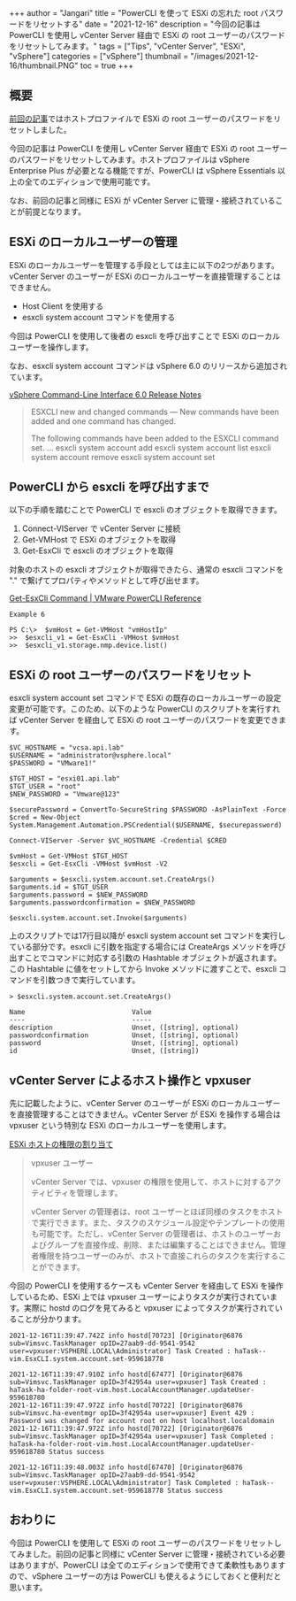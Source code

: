 +++
author = "Jangari"
title = "PowerCLI を使って ESXi の忘れた root パスワードをリセットする"
date = "2021-12-16"
description = "今回の記事は PowerCLI を使用し vCenter Server 経由で ESXi の root ユーザーのパスワードをリセットしてみます。"
tags = ["Tips", "vCenter Server", "ESXi", "vSphere"]
categories = ["vSphere"]
thumbnail = "/images/2021-12-16/thumbnail.PNG"
toc = true
+++

## 概要

[前回の記事](/post/2021-12-14/)ではホストプロファイルで ESXi の root ユーザーのパスワードをリセットしました。

今回の記事は PowerCLI を使用し vCenter Server 経由で ESXi の root ユーザーのパスワードをリセットしてみます。ホストプロファイルは vSphere Enterprise Plus が必要となる機能ですが、PowerCLI は vSphere Essentials 以上の全てのエディションで使用可能です。

なお、前回の記事と同様に ESXi が vCenter Server に管理・接続されていることが前提となります。

## ESXi のローカルユーザーの管理

ESXi のローカルユーザーを管理する手段としては主に以下の2つがあります。vCenter Server のユーザーが ESXi のローカルユーザーを直接管理することはできません。

- Host Client を使用する
- esxcli system account コマンドを使用する

今回は PowerCLI を使用して後者の esxcli を呼び出すことで ESXi のローカルユーザーを操作します。

なお、esxcli system account コマンドは vSphere 6.0 のリリースから追加されています。

[vSphere Command-Line Interface 6.0 Release Notes](https://vdc-download.vmware.com/vmwb-repository/dcr-public/5068a138-314e-45c3-87cf-e4c8c3d72df7/a31b6594-284f-4c9f-81d5-c37e737cc3fa/vsp6_60_vcli_relnotes.html)

> ESXCLI new and changed commands — New commands have been added and one command has changed.
> 
> The following commands have been added to the ESXCLI command set.
> ...
> esxcli system account add
> esxcli system account list
> esxcli system account remove
> esxcli system account set

## PowerCLI から esxcli を呼び出すまで

以下の手順を踏むことで PowerCLI で esxcli のオブジェクトを取得できます。

1. Connect-VIServer で vCenter Server に接続
2. Get-VMHost で ESXi のオブジェクトを取得
3. Get-EsxCli で esxcli のオブジェクトを取得

対象のホストの esxcli オブジェクトが取得できたら、通常の esxcli コマンドを "." で繋げてプロパティやメソッドとして呼び出せます。

[Get-EsxCli Command | VMware PowerCLI Reference](https://developer.vmware.com/docs/powercli/latest/vmware.vimautomation.core/commands/get-esxcli/)

```
Example 6

PS C:\>  $vmHost = Get-VMHost "vmHostIp"
>>  $esxcli_v1 = Get-EsxCli -VMHost $vmHost
>>  $esxcli_v1.storage.nmp.device.list()
```

## ESXi の root ユーザーのパスワードをリセット

esxcli system account set コマンドで ESXi の既存のローカルユーザーの設定変更が可能です。このため、以下のような PowerCLI のスクリプトを実行すれば vCenter Server を経由して ESXi の root ユーザーのパスワードを変更できます。

```
$VC_HOSTNAME = "vcsa.api.lab"
$USERNAME = "administrator@vsphere.local"
$PASSWORD = "VMware1!"

$TGT_HOST = "esxi01.api.lab"
$TGT_USER = "root"
$NEW_PASSWORD = "Vmware@123"

$securePassword = ConvertTo-SecureString $PASSWORD -AsPlainText -Force
$cred = New-Object System.Management.Automation.PSCredential($USERNAME, $securepassword)

Connect-VIServer -Server $VC_HOSTNAME -Credential $CRED

$vmHost = Get-VMHost $TGT_HOST
$esxcli = Get-EsxCli -VMHost $vmHost -V2

$arguments = $esxcli.system.account.set.CreateArgs()
$arguments.id = $TGT_USER
$arguments.password = $NEW_PASSWORD
$arguments.passwordconfirmation = $NEW_PASSWORD

$esxcli.system.account.set.Invoke($arguments)
```

上のスクリプトでは17行目以降が esxcli system account set コマンドを実行している部分です。esxcli に引数を指定する場合には CreateArgs メソッドを呼び出すことでコマンドに対応する引数の Hashtable オブジェクトが返されます。この Hashtable に値をセットしてから Invoke メソッドに渡すことで、esxcli コマンドを引数つきで実行しています。

```
> $esxcli.system.account.set.CreateArgs()

Name                           Value
----                           -----
description                    Unset, ([string], optional)
passwordconfirmation           Unset, ([string], optional)
password                       Unset, ([string], optional)
id                             Unset, ([string])
```

## vCenter Server によるホスト操作と vpxuser

先に記載したように、vCenter Server のユーザーが ESXi のローカルユーザーを直接管理することはできません。vCenter Server が ESXi を操作する場合は
 vpxuser という特別な ESXi のローカルユーザーを使用します。

[ESXi ホストの権限の割り当て](https://docs.vmware.com/jp/VMware-vSphere/7.0/com.vmware.vsphere.security.doc/GUID-2215AADC-D4CD-49DD-AF92-65BED243D851.html)

> vpxuser ユーザー
> 
> vCenter Server では、vpxuser の権限を使用して、ホストに対するアクティビティを管理します。
> 
> vCenter Server の管理者は、root ユーザーとほぼ同様のタスクをホストで実行できます。また、タスクのスケジュール設定やテンプレートの使用も可能です。ただし、vCenter Server の管理者は、ホストのユーザーおよびグループを直接作成、削除、または編集することはできません。管理者権限を持つユーザーのみが、ホストで直接これらのタスクを実行することができます。

今回の PowerCLI を使用するケースも vCenter Server を経由して ESXi を操作しているため、ESXi 上では vpxuser ユーザーによりタスクが実行されています。実際に hostd のログを見てみると vpxuser によってタスクが実行されていることが分かります。

```
2021-12-16T11:39:47.742Z info hostd[70723] [Originator@6876 sub=Vimsvc.TaskManager opID=27aab9-dd-9541-9542 user=vpxuser:VSPHERE.LOCAL\Administrator] Task Created : haTask--vim.EsxCLI.system.account.set-959618778

2021-12-16T11:39:47.910Z info hostd[67477] [Originator@6876 sub=Vimsvc.TaskManager opID=3f42954a user=vpxuser] Task Created : haTask-ha-folder-root-vim.host.LocalAccountManager.updateUser-959618780
2021-12-16T11:39:47.972Z info hostd[70722] [Originator@6876 sub=Vimsvc.ha-eventmgr opID=3f42954a user=vpxuser] Event 429 : Password was changed for account root on host localhost.localdomain
2021-12-16T11:39:47.972Z info hostd[70722] [Originator@6876 sub=Vimsvc.TaskManager opID=3f42954a user=vpxuser] Task Completed : haTask-ha-folder-root-vim.host.LocalAccountManager.updateUser-959618780 Status success

2021-12-16T11:39:48.003Z info hostd[67470] [Originator@6876 sub=Vimsvc.TaskManager opID=27aab9-dd-9541-9542 user=vpxuser:VSPHERE.LOCAL\Administrator] Task Completed : haTask--vim.EsxCLI.system.account.set-959618778 Status success
```

## おわりに

今回は PowerCLI を使用して ESXi の root ユーザーのパスワードをリセットしてみました。前回の記事と同様に vCenter Server に管理・接続されている必要はありますが、PowerCLI は全てのエディションで使用できて柔軟性もありますので、vSphere ユーザーの方は PowerCLI も使えるようにしておくと便利だと思います。